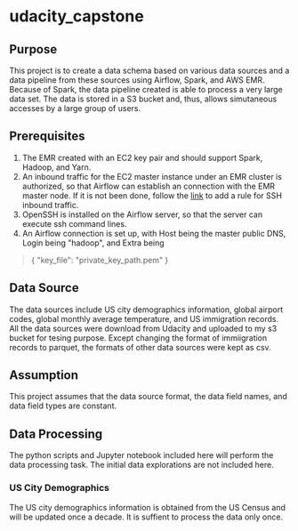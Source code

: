 # udacity_capstone
## Purpose
This project is to create a data schema based on various data sources and a data pipeline from these sources
using Airflow, Spark, and AWS EMR. Because of Spark, the data pipeline created is able to process a very large data set.
The data is stored in a S3 bucket and, thus, allows simutaneous accesses by a large group of users.
## Prerequisites
1. The EMR created with an EC2 key pair and should support Spark, Hadoop, and Yarn.
2. An inbound traffic for the EC2 master instance under an EMR cluster is authorized, so that Airflow can establish an
connection with the EMR master node.  If it is not been done, follow the [link](
https://docs.aws.amazon.com/AWSEC2/latest/UserGuide/authorizing-access-to-an-instance.html) to add a rule for SSH 
inbound traffic.
3. OpenSSH is installed on the Airflow server, so that the server can execute ssh command lines.
4. An Airflow connection is set up, with Host being the master public DNS, Login being "hadoop", and Extra being
>{
>"key_file": "private_key_path.pem"
>}
## Data Source
The data sources include US city demographics information, global airport codes, global monthly average temperature,
and US immigration records.  All the data sources were download from Udacity and uploaded to my s3 bucket for
tesing purpose.  Except changing the format of immiigration records to parquet, the formats of other data sources 
were kept as csv.
## Assumption
This project assumes that the data source format, the data field names, and data field types are constant.
## Data Processing
The python scripts and Jupyter notebook included here will perform the data processing task.  The initial data explorations
are not included here.
### US City Demographics
The US city demographics information is obtained from the US Census and will be updated once a decade.  It is suffient to
process the data only once.
